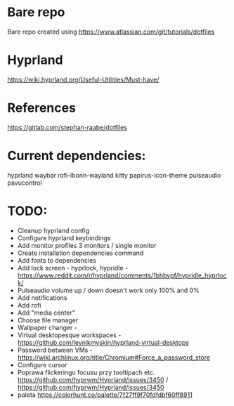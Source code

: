 # Bare repo
Bare repo created using https://www.atlassian.com/git/tutorials/dotfiles

# Hyprland
https://wiki.hyprland.org/Useful-Utilities/Must-have/

# References
https://gitlab.com/stephan-raabe/dotfiles

# Current dependencies:
hyprland waybar rofi-lbonn-wayland kitty papirus-icon-theme pulseaudio pavucontrol

# TODO:
* Cleanup hyprland config
* Configure hyprland keybindings
* Add monitor profiles 3 monitors / single monitor
* Create installation dependencies command
* Add fonts to dependencies
* Add lock screen - hyprlock, hypridle - https://www.reddit.com/r/hyprland/comments/1bhbypf/hypridle_hyprlock/
* Pulseaudio volume up / down doesn't work only 100% and 0%
* Add notifications
* Add rofi
* Add "media center"
* Choose file manager
* Wallpaper changer - 
* Virtual desktopesque workspaces - https://github.com/levnikmyskin/hyprland-virtual-desktops
* Password between VMs - https://wiki.archlinux.org/title/Chromium#Force_a_password_store
* Configure cursor
* Poprawa flickeringu focusu przy tooltipach etc. https://github.com/hyprwm/Hyprland/issues/3450 / https://github.com/hyprwm/Hyprland/issues/3450
* paleta https://colorhunt.co/palette/7f27ff9f70fdfdbf60ff8911